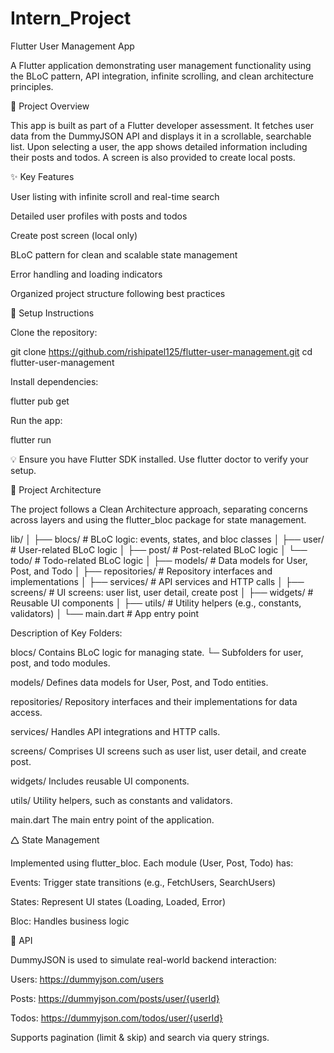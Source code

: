 # Intern_Project

Flutter User Management App

A Flutter application demonstrating user management functionality using the BLoC pattern, API integration, infinite scrolling, and clean architecture principles.

🚀 Project Overview

This app is built as part of a Flutter developer assessment. It fetches user data from the DummyJSON API and displays it in a scrollable, searchable list. Upon selecting a user, the app shows detailed information including their posts and todos. A screen is also provided to create local posts.

✨ Key Features

User listing with infinite scroll and real-time search

Detailed user profiles with posts and todos

Create post screen (local only)

BLoC pattern for clean and scalable state management

Error handling and loading indicators

Organized project structure following best practices

💠 Setup Instructions

Clone the repository:

git clone https://github.com/rishipatel125/flutter-user-management.git
cd flutter-user-management

Install dependencies:

flutter pub get

Run the app:

flutter run

💡 Ensure you have Flutter SDK installed. Use flutter doctor to verify your setup.

🧱 Project Architecture

The project follows a Clean Architecture approach, separating concerns across layers and using the flutter_bloc package for state management.

lib/
│
├── blocs/            # BLoC logic: events, states, and bloc classes
│   ├── user/         # User-related BLoC logic
│   ├── post/         # Post-related BLoC logic
│   └── todo/         # Todo-related BLoC logic
│
├── models/           # Data models for User, Post, and Todo
│
├── repositories/     # Repository interfaces and implementations
│
├── services/         # API services and HTTP calls
│
├── screens/          # UI screens: user list, user detail, create post
│
├── widgets/          # Reusable UI components
│
├── utils/            # Utility helpers (e.g., constants, validators)
│
└── main.dart         # App entry point

Description of Key Folders:

blocs/
Contains BLoC logic for managing state.
└─ Subfolders for user, post, and todo modules.

models/
Defines data models for User, Post, and Todo entities.

repositories/
Repository interfaces and their implementations for data access.

services/
Handles API integrations and HTTP calls.

screens/
Comprises UI screens such as user list, user detail, and create post.

widgets/
Includes reusable UI components.

utils/
Utility helpers, such as constants and validators.

main.dart
The main entry point of the application.

🛆 State Management

Implemented using flutter_bloc. Each module (User, Post, Todo) has:

Events: Trigger state transitions (e.g., FetchUsers, SearchUsers)

States: Represent UI states (Loading, Loaded, Error)

Bloc: Handles business logic

📱 API

DummyJSON is used to simulate real-world backend interaction:

Users: https://dummyjson.com/users

Posts: https://dummyjson.com/posts/user/{userId}

Todos: https://dummyjson.com/todos/user/{userId}

Supports pagination (limit & skip) and search via query strings.

